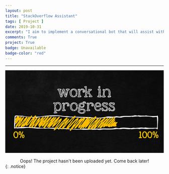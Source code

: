 ```yaml
---
layout: post
title: "StackOverflow Assistant"
tags: [ Project ]
date: 2019-10-31
excerpt: "I aim to implement a conversational bot that will assist with search on StackOverflow using Natural Language Processing, AWS and Telegram."
comments: True
project: True
badge: Unavailable
badge-color: "red"
---
```


---

![png](/assets/img/wip.jpg)
<center> Oops! The project hasn't been uploaded yet. Come back later! </center>
{: .notice}
